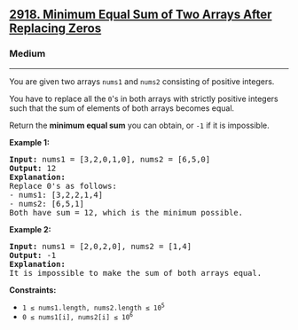 ### <h2><a href="https://leetcode.com/problems/minimum-equal-sum-of-two-arrays-after-replacing-zeros/">2918. Minimum Equal Sum of Two Arrays After Replacing Zeros</a></h2>  
<h3>Medium</h3>  
<hr>  
<div>  
<p>You are given two arrays <code>nums1</code> and <code>nums2</code> consisting of positive integers.</p>  

<p>You have to replace all the <code>0</code>'s in both arrays with strictly positive integers such that the sum of elements of both arrays becomes equal.</p>  

<p>Return the <strong>minimum equal sum</strong> you can obtain, or <code>-1</code> if it is impossible.</p>  

<p><strong>Example 1:</strong></p>  
<pre>
<strong>Input:</strong> nums1 = [3,2,0,1,0], nums2 = [6,5,0]
<strong>Output:</strong> 12
<strong>Explanation:</strong>
Replace 0's as follows:
- nums1: [3,2,2,1,4]
- nums2: [6,5,1]
Both have sum = 12, which is the minimum possible.
</pre>  

<p><strong>Example 2:</strong></p>  
<pre>
<strong>Input:</strong> nums1 = [2,0,2,0], nums2 = [1,4]
<strong>Output:</strong> -1
<strong>Explanation:</strong>
It is impossible to make the sum of both arrays equal.
</pre>  

<p><strong>Constraints:</strong></p>  
<ul>  
  <li><code>1 &le; nums1.length, nums2.length &le; 10<sup>5</sup></code></li>  
  <li><code>0 &le; nums1[i], nums2[i] &le; 10<sup>6</sup></code></li>  
</ul>  
</div>
